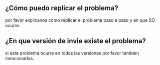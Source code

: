 <h2>¿Cómo puedo replicar el problema?</h2>
por favor explicanos como replicar el problema paso a paso y en que SO ocurre.
<h2>¿En que versión de invie existe el problema?</h2>
si este problema ocurre en todas las versiones por favor tambien mencionarlas.
